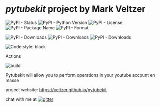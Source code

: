 
# *pytubekit* project by Mark Veltzer

![PyPI - Status](https://img.shields.io/pypi/status/pytubekit)
![PyPI - Python Version](https://img.shields.io/pypi/pyversions/pytubekit)
![PyPI - License](https://img.shields.io/pypi/l/pytubekit)
![PyPI - Package Name](https://img.shields.io/pypi/v/pytubekit)
![PyPI - Format](https://img.shields.io/pypi/format/pytubekit)

![PyPI - Downloads](https://img.shields.io/pypi/dd/pytubekit)
![PyPI - Downloads](https://img.shields.io/pypi/dw/pytubekit)
![PyPI - Downloads](https://img.shields.io/pypi/dm/pytubekit)

![Code style: black](https://img.shields.io/badge/code%20style-black-000000.svg)


Actions

![build](https://github.com/veltzer/pytubekit/workflows/build/badge.svg)

Pytubekit will allow you to perform operations in your youtube account en masse

project website: https://veltzer.github.io/pytubekit

chat with me at [![gitter](https://badges.gitter.im/Join%20Chat.svg)](https://gitter.im/veltzer/mark.veltzer)


